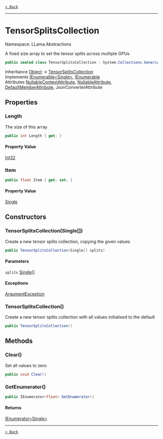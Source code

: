 [`< Back`](./)

---

# TensorSplitsCollection

Namespace: LLama.Abstractions

A fixed size array to set the tensor splits across multiple GPUs

```csharp
public sealed class TensorSplitsCollection : System.Collections.Generic.IEnumerable`1[[System.Single, System.Private.CoreLib, Version=8.0.0.0, Culture=neutral, PublicKeyToken=7cec85d7bea7798e]], System.Collections.IEnumerable
```

Inheritance [Object](https://docs.microsoft.com/en-us/dotnet/api/system.object) → [TensorSplitsCollection](./llama.abstractions.tensorsplitscollection.md)<br>
Implements [IEnumerable&lt;Single&gt;](https://docs.microsoft.com/en-us/dotnet/api/system.collections.generic.ienumerable-1), [IEnumerable](https://docs.microsoft.com/en-us/dotnet/api/system.collections.ienumerable)<br>
Attributes [NullableContextAttribute](https://docs.microsoft.com/en-us/dotnet/api/system.runtime.compilerservices.nullablecontextattribute), [NullableAttribute](https://docs.microsoft.com/en-us/dotnet/api/system.runtime.compilerservices.nullableattribute), [DefaultMemberAttribute](https://docs.microsoft.com/en-us/dotnet/api/system.reflection.defaultmemberattribute), JsonConverterAttribute

## Properties

### **Length**

The size of this array

```csharp
public int Length { get; }
```

#### Property Value

[Int32](https://docs.microsoft.com/en-us/dotnet/api/system.int32)<br>

### **Item**

```csharp
public float Item { get; set; }
```

#### Property Value

[Single](https://docs.microsoft.com/en-us/dotnet/api/system.single)<br>

## Constructors

### **TensorSplitsCollection(Single[])**

Create a new tensor splits collection, copying the given values

```csharp
public TensorSplitsCollection(Single[] splits)
```

#### Parameters

`splits` [Single[]](https://docs.microsoft.com/en-us/dotnet/api/system.single)<br>

#### Exceptions

[ArgumentException](https://docs.microsoft.com/en-us/dotnet/api/system.argumentexception)<br>

### **TensorSplitsCollection()**

Create a new tensor splits collection with all values initialised to the default

```csharp
public TensorSplitsCollection()
```

## Methods

### **Clear()**

Set all values to zero

```csharp
public void Clear()
```

### **GetEnumerator()**

```csharp
public IEnumerator<float> GetEnumerator()
```

#### Returns

[IEnumerator&lt;Single&gt;](https://docs.microsoft.com/en-us/dotnet/api/system.collections.generic.ienumerator-1)<br>

---

[`< Back`](./)
